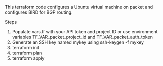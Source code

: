 This terraform code configures a Ubuntu virtual machine on packet and configures BIRD for BGP routing.

Steps
1. Populate vars.tf with your API token and project ID or use environment variables TF_VAR_packet_project_id 
and TF_VAR_packet_auth_token
2. Generate an SSH key named mykey using ssh-keygen -f mykey
3. terraform init
4. terraform plan
5. terraform apply
